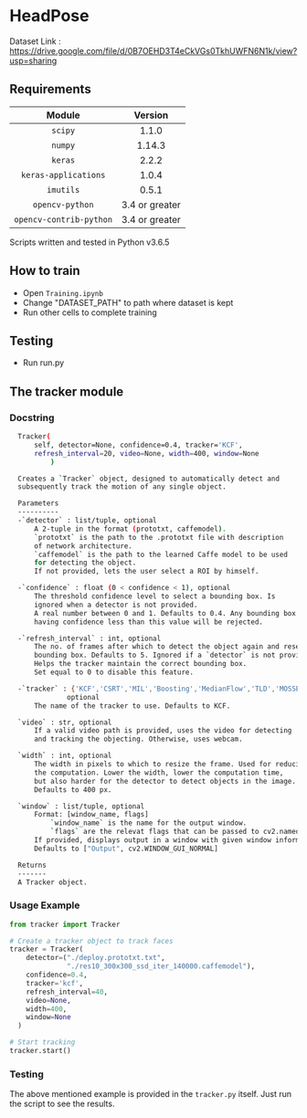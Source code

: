 # HeadPose
Dataset Link : https://drive.google.com/file/d/0B7OEHD3T4eCkVGs0TkhUWFN6N1k/view?usp=sharing

## Requirements
Module         |   Version
  :----------------------:|:--------------:
  `scipy`                 |      1.1.0
  `numpy`                 |     1.14.3
  `keras`                 |      2.2.2
  `keras-applications`    |      1.0.4                    
  `imutils`               |      0.5.1
  `opencv-python`         |      3.4 or greater
  `opencv-contrib-python` |     3.4 or greater

Scripts written and tested in Python v3.6.5

## How to train
* Open `Training.ipynb`
* Change "DATASET_PATH" to path where dataset is kept
* Run other cells to complete training

## Testing
* Run run.py

## The tracker module
### Docstring
```bash
  Tracker(
      self, detector=None, confidence=0.4, tracker='KCF',
      refresh_interval=20, video=None, width=400, window=None
          )

  Creates a `Tracker` object, designed to automatically detect and
  subsequently track the motion of any single object.

  Parameters
  ----------
  -`detector` : list/tuple, optional
      A 2-tuple in the format (prototxt, caffemodel).
      `prototxt` is the path to the .prototxt file with description
      of network architecture.
      `caffemodel` is the path to the learned Caffe model to be used
      for detecting the object.
      If not provided, lets the user select a ROI by himself.

  -`confidence` : float (0 < confidence < 1), optional
      The threshold confidence level to select a bounding box. Is
      ignored when a detector is not provided.
      A real number between 0 and 1. Defaults to 0.4. Any bounding box
      having confidence less than this value will be rejected.

  -`refresh_interval` : int, optional
      The no. of frames after which to detect the object again and reset the
      bounding box. Defaults to 5. Ignored if a `detector` is not provided.
      Helps the tracker maintain the correct bounding box.
      Set equal to 0 to disable this feature.

  -`tracker` : {'KCF','CSRT','MIL','Boosting','MedianFlow','TLD','MOSSE'},
              optional
      The name of the tracker to use. Defaults to KCF.

  `video` : str, optional
      If a valid video path is provided, uses the video for detecting
      and tracking the objecting. Otherwise, uses webcam.

  `width` : int, optional
      The width in pixels to which to resize the frame. Used for reducing
      the computation. Lower the width, lower the computation time,
      but also harder for the detector to detect objects in the image.
      Defaults to 400 px.

  `window` : list/tuple, optional
      Format: [window_name, flags]
          `window_name` is the name for the output window.
          `flags` are the relevat flags that can be passed to cv2.namedWindow
      If provided, displays output in a window with given window information.
      Defaults to ["Output", cv2.WINDOW_GUI_NORMAL]

  Returns
  -------
  A Tracker object.
```
### Usage Example
```python
from tracker import Tracker

# Create a tracker object to track faces
tracker = Tracker(
    detector=("./deploy.prototxt.txt",
              "./res10_300x300_ssd_iter_140000.caffemodel"),
    confidence=0.4,
    tracker='kcf',
    refresh_interval=40,
    video=None,
    width=400,
    window=None
  )

# Start tracking
tracker.start()
```
### Testing
The above mentioned example is provided in the `tracker.py` itself. Just run the script to see the results.
